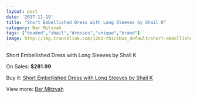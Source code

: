 ```yaml
---
layout: post
date: '2017-11-19'
title: "Short Embellished Dress with Long Sleeves by Shail K"
category: Bar Mitzvah
tags: ["beaded","shail","dresses","unique","brand"]
image: http://img.transblink.com/1203-thickbox_default/short-embellished-dress-with-long-sleeves-by-shail-k.jpg
---
```

Short Embellished Dress with Long Sleeves by Shail K

On Sales: **$281.99**
<a href="https://www.transblink.com/en/bar-mitzvah/348-short-embellished-dress-with-long-sleeves-by-shail-k.html"><amp-img layout="responsive" width="600" height="600" src="//img.transblink.com/1203-thickbox_default/short-embellished-dress-with-long-sleeves-by-shail-k.jpg" alt="Short Embellished Dress with Long Sleeves by Shail K 0" /></a>
<a href="https://www.transblink.com/en/bar-mitzvah/348-short-embellished-dress-with-long-sleeves-by-shail-k.html"><amp-img layout="responsive" width="600" height="600" src="//img.transblink.com/1207-thickbox_default/short-embellished-dress-with-long-sleeves-by-shail-k.jpg" alt="Short Embellished Dress with Long Sleeves by Shail K 1" /></a>
<a href="https://www.transblink.com/en/bar-mitzvah/348-short-embellished-dress-with-long-sleeves-by-shail-k.html"><amp-img layout="responsive" width="600" height="600" src="//img.transblink.com/1206-thickbox_default/short-embellished-dress-with-long-sleeves-by-shail-k.jpg" alt="Short Embellished Dress with Long Sleeves by Shail K 2" /></a>
<a href="https://www.transblink.com/en/bar-mitzvah/348-short-embellished-dress-with-long-sleeves-by-shail-k.html"><amp-img layout="responsive" width="600" height="600" src="//img.transblink.com/1205-thickbox_default/short-embellished-dress-with-long-sleeves-by-shail-k.jpg" alt="Short Embellished Dress with Long Sleeves by Shail K 3" /></a>
<a href="https://www.transblink.com/en/bar-mitzvah/348-short-embellished-dress-with-long-sleeves-by-shail-k.html"><amp-img layout="responsive" width="600" height="600" src="//img.transblink.com/1204-thickbox_default/short-embellished-dress-with-long-sleeves-by-shail-k.jpg" alt="Short Embellished Dress with Long Sleeves by Shail K 4" /></a>

Buy it: [Short Embellished Dress with Long Sleeves by Shail K](https://www.transblink.com/en/bar-mitzvah/348-short-embellished-dress-with-long-sleeves-by-shail-k.html "Short Embellished Dress with Long Sleeves by Shail K")

View more: [Bar Mitzvah](https://www.transblink.com/en/2-bar-mitzvah "Bar Mitzvah")